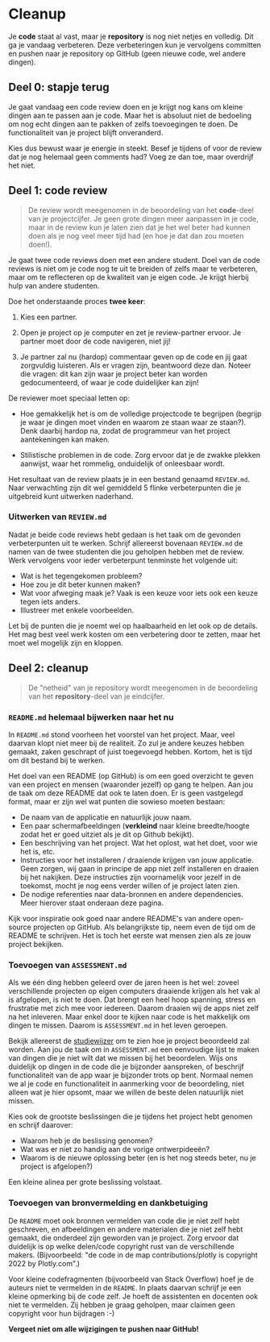 # Cleanup

Je **code** staat al vast, maar je **repository** is nog niet netjes en volledig. Dit ga je vandaag verbeteren. Deze verbeteringen kun je vervolgens committen en pushen naar je repository op GitHub (geen nieuwe code, wel andere dingen).

## Deel 0: stapje terug

Je gaat vandaag een code review doen en je krijgt nog kans om kleine dingen aan te passen aan je code. Maar het is absoluut niet de bedoeling om nog echt dingen aan te pakken of zelfs toevoegingen te doen. De functionaliteit van je project blijft onveranderd.

Kies dus bewust waar je energie in steekt. Besef je tijdens of voor de review dat je nog helemaal geen comments had? Voeg ze dan toe, maar overdrijf het niet.

## Deel 1: code review

> De review wordt meegenomen in de beoordeling van het **code**-deel van je projectcijfer. Je geen grote dingen meer aanpassen in je code, maar in de review kun je laten zien dat je het wel beter had kunnen doen als je nog veel meer tijd had (en hoe je dat dan zou moeten doen!).

Je gaat twee code reviews doen met een andere student. Doel van de code reviews is niet om je code nog te uit te breiden of zelfs maar te verbeteren, maar om te reflecteren op de kwaliteit van je eigen code. Je krijgt hierbij hulp van andere studenten. 

Doe het onderstaande proces **twee keer**:

1. Kies een partner.

2. Open je project op je computer en zet je review-partner ervoor. Je partner moet door de code navigeren, niet jij!

3. Je partner zal nu (hardop) commentaar geven op de code en jij gaat zorgvuldig luisteren. Als er vragen zijn, beantwoord deze dan. Noteer die vragen: dit kan zijn waar je project beter kan worden gedocumenteerd, of waar je code duidelijker kan zijn!

De reviewer moet speciaal letten op:

- Hoe gemakkelijk het is om de volledige projectcode te begrijpen (begrijp je waar je dingen moet vinden en waarom ze staan waar ze staan?). Denk daarbij hardop na, zodat de programmeur van het project aantekeningen kan maken.

- Stilistische problemen in de code. Zorg ervoor dat je de zwakke plekken aanwijst, waar het rommelig, onduidelijk of onleesbaar wordt.

Het resultaat van de review plaats je in een bestand genaamd `REVIEW.md`. Naar verwachting zijn dit wel gemiddeld 5 flinke verbeterpunten die je uitgebreid kunt uitwerken naderhand.

### Uitwerken van `REVIEW.md`

Nadat je beide code reviews hebt gedaan is het taak om de gevonden verbeterpunten uit te werken. Schrijf allereerst bovenaan `REVIEW.md` de namen van de twee studenten die jou geholpen hebben met de review. Werk vervolgens voor ieder verbeterpunt tenminste het volgende uit:

* Wat is het tegengekomen probleem?
* Hoe zou je dit beter kunnen maken?
* Wat voor afweging maak je? Vaak is een keuze voor iets ook een keuze tegen iets anders.
* Illustreer met enkele voorbeelden.

Let bij de punten die je noemt wel op haalbaarheid en let ook op de details. Het mag best veel werk kosten om een verbetering door te zetten, maar het moet wel mogelijk zijn en kloppen.

## Deel 2: cleanup

> De "netheid" van je repository wordt meegenomen in de beoordeling van het **repository**-deel van je eindcijfer.

### `README.md` helemaal bijwerken naar het nu

In `README.md` stond voorheen het voorstel van het project. Maar, veel daarvan klopt niet meer bij de realiteit. Zo zul je andere keuzes hebben gemaakt, zaken geschrapt of juist toegevoegd hebben. Kortom, het is tijd om dit bestand bij te werken.

Het doel van een README (op GitHub) is om een goed overzicht te geven van een project en mensen (waaronder jezelf) op gang te helpen. Aan jou de taak om deze README dat ook te laten doen. Er is geen vastgelegd format, maar er zijn wel wat punten die sowieso moeten bestaan:

* De naam van de applicatie en natuurlijk jouw naam.
* Een paar schermafbeeldingen (**verkleind** naar kleine breedte/hoogte zodat het er goed uitziet als je dit op Github bekijkt).
* Een beschrijving van het project. Wat het oplost, wat het doet, voor wie het is, etc.
* Instructies voor het installeren / draaiende krijgen van jouw applicatie. Geen zorgen, wij gaan in principe de app niet zelf installeren en draaien bij het nakijken. Deze instructies zijn voornamelijk voor jezelf in de toekomst, mocht je nog eens verder willen of je project laten zien.
* De nodige referenties naar data-bronnen en andere dependencies. Meer hierover staat onderaan deze pagina.

Kijk voor inspiratie ook goed naar andere README's van andere open-source projecten op GitHub. Als belangrijkste tip, neem even de tijd om de README te schrijven. Het is toch het eerste wat mensen zien als ze jouw project bekijken.

### Toevoegen van `ASSESSMENT.md`

Als we één ding hebben geleerd over de jaren heen is het wel: zoveel verschillende projecten op eigen computers draaiende krijgen als het vak al is afgelopen, is niet te doen. Dat brengt een heel hoop spanning, stress en frustratie met zich mee voor iedereen. Daarom draaien wij de apps niet zelf na het inleveren. Maar enkel door te kijken naar code is het makkelijk om dingen te missen. Daarom is `ASSESSMENT.md` in het leven geroepen.

Bekijk allereerst de [studiewijzer](/syllabus) om te zien hoe je project beoordeeld zal worden. Aan jou de taak om in `ASSESSMENT.md` een eenvoudige lijst te maken van dingen die je niet wilt dat we missen bij het beoordelen. Wijs ons duidelijk op dingen in de code die je bijzonder aanspreken, of beschrijf functionaliteit van de app waar je bijzonder trots op bent. Normaal nemen we al je code en functionaliteit in aanmerking voor de beoordeling, niet alleen wat je hier opsomt, maar we willen de beste delen natuurlijk niet missen.

Kies ook de grootste beslissingen die je tijdens het project hebt genomen en schrijf daarover: 

* Waarom heb je de beslissing genomen?
* Wat was er niet zo handig aan de vorige ontwerpideeën?
* Waarom is de nieuwe oplossing beter (en is het nog steeds beter, nu je project is afgelopen?)

Een kleine alinea per grote beslissing volstaat.

### Toevoegen van bronvermelding en dankbetuiging

De `README` moet ook bronnen vermelden van code die je niet zelf hebt geschreven, en afbeeldingen en andere materialen die je niet zelf hebt gemaakt, die onderdeel zijn geworden van je project. Zorg ervoor dat duidelijk is op welke delen/code copyright rust van de verschillende makers. (Bijvoorbeeld: "de code in de map contributions/plotly is copyright 2022 by Plotly.com".)

Voor kleine codefragmenten (bijvoorbeeld van Stack Overflow) hoef je de auteurs niet te vermelden in de `README`. In plaats daarvan schrijf je een kleine opmerking bij de code zelf. Je hoeft de assistenten en docenten ook niet te vermelden. Zij hebben je graag geholpen, maar claimen geen copyright voor hun bijdragen :-)

**Vergeet niet om alle wijzigingen te pushen naar GitHub!**
